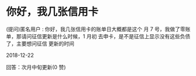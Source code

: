 # 你好，我几张信用卡

(提问)匿名用户 : 你好，我几张信用卡的账单日大概都是这个 月 7 号，我做了零账单，那请问征信更新是什么时候，1 月初 去申卡，是不是征信上显示没有这些负债了，主要想问征信 更新的时间

2018-12-22

回答：次月中旬更新(0 赞)